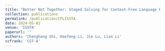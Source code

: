 ```yaml
---
title: "Better Not Together: Staged Solving for Context-Free Language Reachability"
collection: publications
permalink: /publication/CFLISSTA
date: 2024-05-02
venue: 'ISSTA'
paperurl: ''
authors: 'Chenghang Shi, Haofeng Li, Jie Lu, Lian Li'
ccfrank: 'CCF-A'
---
```

